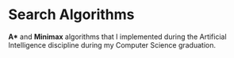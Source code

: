 # Search Algorithms

__A*__ and __Minimax__ algorithms that I implemented during the Artificial Intelligence discipline during my Computer Science graduation.
